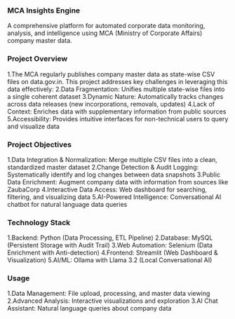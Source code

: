 ### MCA Insights Engine
A comprehensive platform for automated corporate data monitoring, analysis, and intelligence using MCA (Ministry of Corporate Affairs) company master data.

### Project Overview
1.The MCA regularly publishes company master data as state-wise CSV files on data.gov.in. This project addresses key challenges in leveraging this data effectively:
2.Data Fragmentation: Unifies multiple state-wise files into a single coherent dataset
3.Dynamic Nature: Automatically tracks changes across data releases (new incorporations, removals, updates)
4.Lack of Context: Enriches data with supplementary information from public sources
5.Accessibility: Provides intuitive interfaces for non-technical users to query and visualize data

### Project Objectives
1.Data Integration & Normalization: Merge multiple CSV files into a clean, standardized master dataset
2.Change Detection & Audit Logging: Systematically identify and log changes between data snapshots
3.Public Data Enrichment: Augment company data with information from sources like ZaubaCorp
4.Interactive Data Access: Web dashboard for searching, filtering, and visualizing data
5.AI-Powered Intelligence: Conversational AI chatbot for natural language data queries

### Technology Stack
1.Backend: Python (Data Processing, ETL Pipeline)
2.Database: MySQL (Persistent Storage with Audit Trail)
3.Web Automation: Selenium (Data Enrichment with Anti-detection)
4.Frontend: Streamlit (Web Dashboard & Visualization)
5.AI/ML: Ollama with Llama 3.2 (Local Conversational AI)

### Usage
1.Data Management: File upload, processing, and master data viewing
2.Advanced Analysis: Interactive visualizations and exploration
3.AI Chat Assistant: Natural language queries about company data
